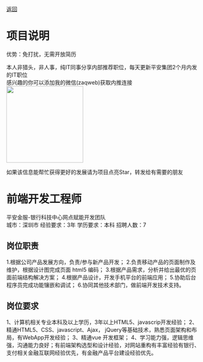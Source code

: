 [返回](../../)

# 项目说明

优势：免打扰，无需开放简历

本人非猎头，非人事，纯IT同事分享内部推荐职位，每天更新平安集团2个月内发的IT职位  
感兴趣的你可以添加我的微信(zaqweb)获取内推连接  
<img src="https://github.com/zaqweb/PA-IT-JOBS/blob/master/WechatICode.jpeg"  height="200" width="200">

如果该信息能帮忙获得更好的发展请为项目点亮Star，转发给有需要的朋友

# 前端开发工程师
平安金服-银行科技中心网点赋能开发团队  
城市：深圳市 经验要求：3年 学历要求：本科  招聘人数：7

## 岗位职责
1.根据公司产品发展方向，负责/参与新产品开发；
2.负责移动产品的页面制作及维护，根据设计图完成页面 html5 编码；
3.根据产品需求，分析并给出最优的页面前端结构解决方案；
4.根据产品设计，开发手机平台的前端应用；
5.协助后台程序员完成功能镶嵌和调试； 
6.协同其他技术部门，做前端开发技术支持。

## 岗位要求
1、计算机相关专业本科及以上学历，3年以上HTML5、javascrip开发经验；
2、精通HTML5、CSS、javascript、Ajax， jQuery等基础技术，熟悉页面架构和布局，有WebApp开发经验；
3、精通vue 开发框架；
4、学习能力强，逻辑思维强，沟通能力良好；有前端架构选型和设计经验，对网站重构有丰富经验有银行、支付相关金融互联网经验优先，有金融产品平台建设经验优先。





